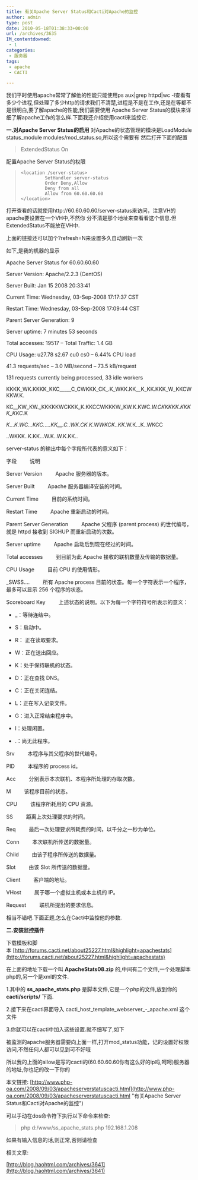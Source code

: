 ```yaml
---
title: 有关Apache Server Status和Cacti对Apache的监控
author: admin
type: post
date: 2010-05-18T01:38:33+00:00
url: /archives/3635
IM_contentdowned:
 - 1
categories:
 - 服务器
tags:
 - apache
 - CACTI

---
```

我们平时使用apache常常了解他的性能只能使用ps aux|grep httpd|wc -l查看有多少个进程,但处理了多少http的请求我们不清楚,进程是不是在工作,还是在等都不是很明白,要了解apache的性能,我们需要使用 Apache Server Status的模块来详细了解apache工作的怎么样.下面我还介绍使用cacti来监控它.

**一.对Apache Server Status的启用**
对Apache的状态管理的模块是LoadModule status\_module modules/mod\_status.so,所以这个需要有
然后打开下面的配置

> ExtendedStatus On

配置Apache Server Status的权限

> ```
> <location /server-status>
>          SetHandler server-status
>          Order Deny,Allow
>          Deny from all
>          Allow from 60.60.60.60
> </location>
> ```

打开查看的话就使用http://60.60.60.60/server-status来访问，注意VH的apache要设置在一个VH中,不然你 分不清是那个地址来查看看这个信息.但ExtendedStatus不能放在VH中.

上面的链接还可以加个?refresh=N来设置多久自动刷新一次


如下,是我的机器的显示

Apache Server Status for 60.60.60.60


Server Version: Apache/2.2.3 (CentOS)

Server Built: Jan 15 2008 20:33:41


Current Time: Wednesday, 03-Sep-2008 17:17:37 CST

Restart Time: Wednesday, 03-Sep-2008 17:09:44 CST

Parent Server Generation: 9

Server uptime: 7 minutes 53 seconds

Total accesses: 19517 – Total Traffic: 1.4 GB

CPU Usage: u27.78 s2.67 cu0 cs0 – 6.44% CPU load

41.3 requests/sec – 3.0 MB/second – 73.5 kB/request

131 requests currently being processed, 33 idle workers


KKKK_WK.KKKK_KKC_____C_CWKKK_CK_.K_WKK.KK__K_KK.KKK_W_KKCWKKW.K.

KC__KW_KW._KKKKKWCKKK_K.KKCCWKKKW_KW.K.KWC._W.CKKKKK.KKKK_KKC_.K

_K…_K.WC._..KKC._.._..KK__.C..WK.CK.K.WWKCK..KK_.W.K…K..WKCC

..WKKK..K.KK…W.K..W.K.KK..


server-status 的输出中每个字段所代表的意义如下：

字段         说明

Server Version         Apache 服务器的版本。

Server Built         Apache 服务器编译安装的时间。

Current Time         目前的系统时间。

Restart Time         Apache 重新启动的时间。

Parent Server Generation         Apache 父程序 (parent process) 的世代编号，就是 httpd 接收到 SIGHUP 而重新启动的次数。

Server uptime         Apache 启动后到现在经过的时间。

Total accesses         到目前为此 Apache 接收的联机数量及传输的数据量。

CPU Usage         目前 CPU 的使用情形。

_SWSS….         所有 Apache process 目前的状态。每一个字符表示一个程序，最多可以显示 256 个程序的状态。

Scoreboard Key         上述状态的说明。以下为每一个字符符号所表示的意义：


* _：等待连结中。

* S：启动中。

* R： 正在读取要求。

* W：正在送出回应。

* K：处于保持联机的状态。

* D：正在查找 DNS。

* C：正在关闭连结。

* L：正在写入记录文件。

* G：进入正常结束程序中。

* I：处理闲置。

* .：尚无此程序。


Srv         本程序与其父程序的世代编号。

PID         本程序的 process id。

Acc         分别表示本次联机、本程序所处理的存取次数。

M         该程序目前的状态。

CPU         该程序所耗用的 CPU 资源。

SS         距离上次处理要求的时间。

Req         最后一次处理要求所耗费的时间，以千分之一秒为单位。

Conn         本次联机所传送的数据量。

Child         由该子程序所传送的数据量。

Slot         由该 Slot 所传送的数据量。

Client         客户端的地址。

VHost         属于哪一个虚拟主机或本主机的 IP。

Request         联机所提出的要求信息。


相当不错吧.下面正题,怎么在Cacti中监控他的参数.


**二.安装监控插件**

下载模板和脚本 [http://forums.cacti.net/about25227.html&highlight=apachestats](http://forums.cacti.net/about25227.html&highlight=apachestats)

在上面的地址下载一个叫 **ApacheStats08.zip** 的,中间有二个文件,一个处理脚本php的,另一个是xml的文件.

1.其中的 **ss_apache_stats.php** 是脚本文件,它是一个php的文件,放到你的 **cacti/scripts/** 下面.


2.接下来在cacti界面导入 cacti_host_template_webserver_-_apache.xml 这个文件


3.你就可以在cacti中加入这些设置.就不细写了,如下


被监测的apache服务器需要向上面一样,打开mod_status功能，记的设置好权限访问,不然任何人都可以见到可不好哦

所以我的上面的allow是写的cacti的(60.60.60.60你有这么好的ip吗,呵呵)服务器的地址,你也记的改一下你的


本文链接: [http://www.php-oa.com/2008/09/03/apacheserverstatuscacti.html](http://www.php-oa.com/2008/09/03/apacheserverstatuscacti.html "有关Apache Server Status和Cacti对Apache的监控")

可以手动在dos命令符下执行以下命令来检查:


> php d:/www/ss_apache_stats.php 192.168.1.208

如果有输入信息的话,则正常,否则请检查


相关文章:


[http://blog.haohtml.com/archives/3641](http://blog.haohtml.com/archives/3641)